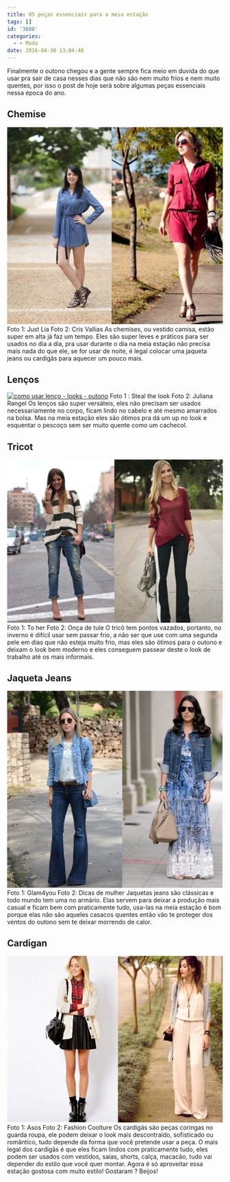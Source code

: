 ```yaml
---
title: 05 peças essenciais para a meia estação
tags: []
id: '3688'
categories:
  - - Moda
date: 2016-04-30 13:04:48
---
```


Finalmente o outono chegou e a gente sempre fica meio em duvida do que usar pra sair de casa nesses dias que não são nem muito frios e nem muito quentes, por isso o post de hoje será sobre algumas peças essenciais nessa época do ano.

## Chemise

[![como usar chemise - camisa vestido - outono](/wp-content/uploads/2016/04/look-chemise-1024x934.jpg)](/wp-content/uploads/2016/04/look-chemise.jpg) Foto 1: Just Lia Foto 2: Cris Vallias As chemises, ou vestido camisa, estão super em alta já faz um tempo. Eles são super leves e práticos para ser usados no dia a dia, pra usar durante o dia na meia estação não precisa mais nada do que ele, se for usar de noite, é legal colocar uma jaqueta jeans ou cardigãs para aquecer um pouco mais.

## Lenços

[![como usar lenço - looks - outono ](/wp-content/uploads/2016/04/look-com-lenço-1024x757.jpg)](/wp-content/uploads/2016/04/look-com-lenço.jpg) Foto 1 : Steal the look Foto 2: Juliana Rangel Os lenços são super versáteis, eles não precisam ser usados necessariamente no corpo, ficam lindo no cabelo e até mesmo amarrados na bolsa. Mas na meia estação eles são ótimos pra dá um up no look e esquentar o pescoço sem ser muito quente como um cachecol.

## Tricot

[![look tricô - meia estação ](/wp-content/uploads/2016/04/looks-com-tricot-1024x773.jpg)](/wp-content/uploads/2016/04/looks-com-tricot.jpg) Foto 1: To her Foto 2: Onça de tule O tricô tem pontos vazados, portanto, no inverno é difícil usar sem passar frio, a não ser que use com uma segunda pele em dias que não esteja muito frio, mas eles são ótimos para o outono e deixam o look bem moderno e eles conseguem passear deste o look de trabalho até os mais informais.

## Jaqueta Jeans

[![como usar jaqueta jeans - look - meia estação ](/wp-content/uploads/2016/04/look-jaqueta-jeans-1024x933.jpg)](/wp-content/uploads/2016/04/look-jaqueta-jeans.jpg) Foto 1: Glam4you Foto 2: Dicas de mulher Jaquetas jeans são clássicas e todo mundo tem uma no armário. Elas servem para deixar a produção mais casual e ficam bem com praticamente tudo, usa-las na meia estação é bom porque elas não são aqueles casacos quentes então vão te proteger dos ventos do outono sem te deixar morrendo de calor.

## Cardigan

[![look meia estação - cardigan - como usar](/wp-content/uploads/2016/04/look-cardigan-1024x789.jpg)](/wp-content/uploads/2016/04/look-cardigan.jpg) Foto 1: Asos Foto 2: Fashion Coolture Os cardigãs são peças coringas no guarda roupa, ele podem deixar o look mais descontraído, sofisticado ou romântico, tudo depende da forma que você pretende usar a peça. O mais legal dos cardigãs é que eles ficam lindos com praticamente tudo, eles podem ser usados com vestidos, saias, shorts, calça, macacão, tudo vai depender do estilo que você quer montar. Agora é só aproveitar essa estação gostosa com muito estilo! Gostaram ? Beijos!
